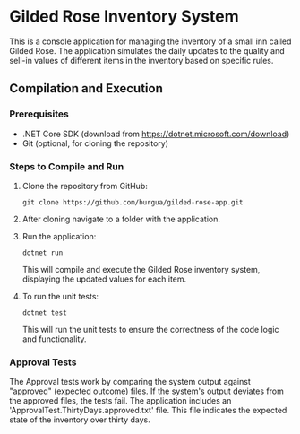 ﻿# Gilded Rose Inventory System

This is a console application for managing the inventory of a small inn called Gilded Rose. The application simulates the daily updates to the quality and sell-in values of different items in the inventory based on specific rules.

## Compilation and Execution

### Prerequisites
- .NET Core SDK (download from https://dotnet.microsoft.com/download)
- Git (optional, for cloning the repository)

### Steps to Compile and Run

1. Clone the repository from GitHub:
   ```
   git clone https://github.com/burgua/gilded-rose-app.git
   ```

2. After cloning navigate to a folder with the application.
3. Run the application:
   ```
   dotnet run
   ```

   This will compile and execute the Gilded Rose inventory system, displaying the updated values for each item.

4. To run the unit tests:
   ```
   dotnet test
   ```

   This will run the unit tests to ensure the correctness of the code logic and functionality.

### Approval Tests

The Approval tests work by comparing the system output against "approved" (expected outcome) files. If the system's output deviates from the approved files, the tests fail.
The application includes an 'ApprovalTest.ThirtyDays.approved.txt' file. This file indicates the expected state of the inventory over thirty days.
